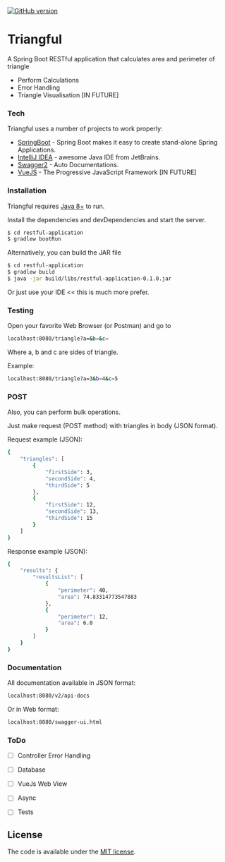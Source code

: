 [![GitHub version](https://badge.fury.io/gh/twinpixxx%2Fhtmlparser.svg)](https://badge.fury.io/gh/twinpixxx%2Fhtmlparser)

# Triangful
A Spring Boot RESTful application that calculates area and perimeter of triangle

  - Perform Calculations
  - Error Handling
  - Triangle Visualisation [IN FUTURE]
  
### Tech

Triangful uses a number of projects to work properly:

* [SpringBoot](https://spring.io/projects/spring-boot) - Spring Boot makes it easy to create stand-alone Spring Applications.
* [IntelliJ IDEA](https://www.jetbrains.com/idea/) - awesome Java IDE from JetBrains.
* [Swagger2](https://swagger.io/) - Auto Documentations. 
* [VueJS](https://vuejs.org/) - The Progressive JavaScript Framework [IN FUTURE]



### Installation

Triangful requires [Java 8+](https://java.com/) to run.

Install the dependencies and devDependencies and start the server.

```sh
$ cd restful-application
$ gradlew bootRun
```
Alternatively, you can build the JAR file
```sh
$ cd restful-application
$ gradlew build
$ java -jar build/libs/restful-application-0.1.0.jar
```
Or just use your IDE << this is much more prefer.

### Testing

Open your favorite Web Browser (or Postman) and go to

```sh
localhost:8080/triangle?a=&b=&c=
```
Where a, b and c are sides of triangle.

Example:
```sh
localhost:8080/triangle?a=3&b=4&c=5
```

### POST
Also, you can perform bulk operations.

Just make request (POST method) with triangles in body (JSON format).

Request example (JSON):
```sh
{
    "triangles": [
    	{
    		"firstSide": 3,
        	"secondSide": 4,
        	"thirdSide": 5
    	},
	    {
	        "firstSide": 12,
	        "secondSide": 13,
	        "thirdSide": 15
	    }
	]
}
```

Response example (JSON):
```sh
{
    "results": {
        "resultsList": [
            {
                "perimeter": 40,
                "area": 74.83314773547883
            },
            {
                "perimeter": 12,
                "area": 6.0
            }
        ]
    }
}
```
### Documentation
All documentation available in JSON format:
 ```sh
localhost:8080/v2/api-docs
```
Or in Web format:
 ```sh
localhost:8080/swagger-ui.html
```
### ToDo

- [ ] Controller Error Handling
- [ ] Database
- [ ] VueJs Web View
- [ ] Async
- [ ] Tests


## License

The code is available under the [MIT license](LICENSE.md).